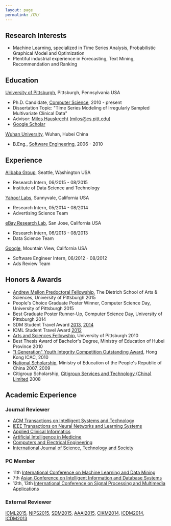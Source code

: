 ```yaml
---
layout: page
permalink: /CV/
---
```


## Research Interests

* Machine Learning, specialized in Time Series Analysis, Probabilistic Graphical Model and Optimization
* Plentiful industrial experience in Forecasting, Text Mining, Recommendation and Ranking


## Education

[University of Pittsburgh](http://www.pitt.edu/), Pittsburgh, Pennsylvania USA

* Ph.D. Candidate, [Computer Science](http://www.cs.pitt.edu/), 2010 - present
* Dissertation Topic:  "Time Series Modeling of Irregularly Sampled Multivariate Clinical Data" 
* Advisor: [Milos Hauskrecht](http://people.cs.pitt.edu/~milos/) ([milos@cs.pitt.edu](mailto:milos@cs.pitt.edu)) 
* [Google Scholar](http://scholar.google.com/citations?user=rRTzNm0AAAAJ)


[Wuhan University](http://en.whu.edu.cn/), Wuhan, Hubei China

* B.Eng., [Software Engineering](http://iss.whu.edu.cn/EnglishV/), 2006 - 2010


## Experience

[Alibaba Group](http://data.alibaba.com/), Seattle, Washington USA

* Research Intern, 06/2015 - 08/2015
* Institute of Data Science and Technology

[Yahoo! Labs](https://labs.yahoo.com/), Sunnyvale, California USA

* Research Intern, 05/2014 - 08/2014
* Advertising Science Team

[eBay Research Lab](http://labs.ebay.com/), San Jose, California USA

* Research Intern, 06/2013 - 08/2013
* Data Science Team

[Google](http://www.google.com/), Mountain View, California USA

* Software Engineer Intern, 06/2012 - 08/2012
* Ads Review Team

## Honors & Awards

* [Andrew Mellon Predoctoral Fellowship](http://www.asgraduate.pitt.edu/node/336), The Dietrich School of Arts & Sciences, University of Pittsburgh 2015
* People's Choice Graduate Poster Winner, Computer Science Day, University of Pittsburgh 2015
* Best Graduate Poster Runner-Up, Computer Science Day, University of Pittsburgh 2014
* SDM Student Travel Award  [2013](http://www.siam.org/meetings/sdm13/), [2014](http://www.siam.org/meetings/sdm14/)
* ICML Student Travel Award  [2012](http://icml.cc/2012/)
* [Arts and Sciences Fellowship](http://www.asgraduate.pitt.edu/node/336), University of Pittsburgh  2010
* Best Thesis Award of Bachelor's Degree, Ministry of Education of Hubei Province 2010
* ["I Generation" Youth Integrity Competition Outstanding Award](http://www.me.icac.hk/new/yintegrity/en/I_Project_Competition.htm), Hong Kong ICAC, 2010
* [National Scholarship](http://www.moe.gov.cn/jyb_xwfb/xw_zt/moe_357/jyzt_2015nztzl/2015_zt06/15zt06_gxzzzc/gxzz_bzks/201508/t20150810_199202.html), Ministry of Education of the People's Republic of China  2007, 2009
* Citigroup Scholarship, [Citigroup Services and Technology (China) Limited](http://www.citibank.com/china/csts/index.htm)  2008


## Academic Experience

### Journal Reviewer

* [ACM Transactions on Intelligent Systems and Technology](http://tist.acm.org/index.php)
* [IEEE Transactions on Neural Networks and Learning Systems](http://cis.ieee.org/ieee-transactions-on-neural-networks-and-learning-systems.html)
* [Applied Clinical Informatics](http://aci.schattauer.de/)
* [Artificial Intelligence in Medicine](http://www.journals.elsevier.com/artificial-intelligence-in-medicine/)
* [Computers and Electrical Engineering](http://www.journals.elsevier.com/computers-and-electrical-engineering/)
* [International Journal of Science, Technology and Society](http://www.sciencepublishinggroup.com/j/ijsts)

### PC Member

* 11th [International Conference on Machine Learning and Data Mining](http://www.mldm.de/index.php)
* 7th [Asian Conference on Intelligent Information and Database Systems](http://www.aciids.org/)
* 12th, 13th [International Conference on Signal Processing and Multimedia Applications](http://www.sigmap.icete.org/)

### External Reviewer

[ICML2015](http://icml.cc/2015/), [NIPS2015](https://nips.cc/), [SDM2015](http://www.siam.org/meetings/sdm15/), [AAAI2015](http://www.aaai.org/Conferences/AAAI/aaai15.php), [CIKM2014](http://cikm2014.fudan.edu.cn/), [ICDM2014](http://icdm2014.sfu.ca/home.html), [ICDM2013](http://icdm2013.rutgers.edu/)





